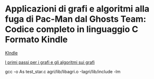 # Applicazioni di grafi e algoritmi alla fuga di Pac-Man dal Ghosts Team: Codice completo in linguaggio C Formato Kindle 
[KIndle](mezza.jpg)

[I primi passi per i grafi e gli algoritmi sui grafi](https://www.amazon.it/Applicazioni-grafi-algoritmi-Pac-Man-Ghosts-ebook/dp/B087GLBPNM/)

gcc -o As test_star.c agri/lib/libagri.o  -Iagri/lib/include -lm
